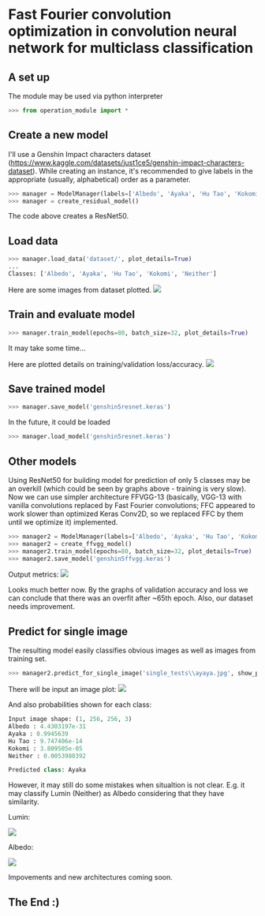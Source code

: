# Fast Fourier convolution optimization in convolution neural network for multiclass classification

## A set up
The module may be used via python interpreter

```python
>>> from operation_module import *
```

## Create a new model

I'll use a Genshin Impact characters dataset (https://www.kaggle.com/datasets/just1ce5/genshin-impact-characters-dataset). While creating an instance, it's recommended to give labels in the appropriate (usually, alphabetical) order as a parameter.
```python
>>> manager = ModelManager(labels=['Albedo', 'Ayaka', 'Hu Tao', 'Kokomi', 'Neither'])
>>> manager = create_residual_model()
```
The code above creates a ResNet50.

## Load data

```python
>>> manager.load_data('dataset/', plot_details=True)
...
Classes: ['Albedo', 'Ayaka', 'Hu Tao', 'Kokomi', 'Neither']
```
Here are some images from dataset plotted.
![](https://github.com/just1ce415/convnet_classifier/blob/main/images/data_plot2.jpg)

## Train and evaluate model
```python
>>> manager.train_model(epochs=80, batch_size=32, plot_details=True)
```
It may take some time...

Here are plotted details on training/validation loss/accuracy.
![](https://github.com/just1ce415/convnet_classifier/blob/main/images/train_plot.jpg)

## Save trained model

```python
>>> manager.save_model('genshin5resnet.keras')
```
In the future, it could be loaded
```python
>>> manager.load_model('genshin5resnet.keras')
```

## Other models
Using ResNet50 for building model for prediction of only 5 classes may be an overkill (which could be seen by graphs above - training is very slow). Now we can use simpler architecture FFVGG-13 (basically, VGG-13 with vanilla convolutions replaced by Fast Fourier convolutions; FFC appeared to work slower than optimized Keras Conv2D, so we replaced FFC by them until we optimize it) implemented.

```python
>>> manager2 = ModelManager(labels=['Albedo', 'Ayaka', 'Hu Tao', 'Kokomi', 'Neither'])
>>> manager2 = create_ffvgg_model()
>>> manager2.train_model(epochs=80, batch_size=32, plot_details=True)
>>> manager2.save_model('genshin5ffvgg.keras')
```

Output metrics:
![](https://github.com/just1ce415/convnet_classifier/blob/main/images/train_plot2.jpg)

Looks much better now. By the graphs of validation accuracy and loss we can conclude that there was an overfit after ~65th epoch. Also, our dataset needs improvement.

## Predict for single image
The resulting model easily classifies obvious images as well as images from training set.
```python
>>> manager2.predict_for_single_image('single_tests\\ayaya.jpg', show_probs=True)
```
There will be input an image plot:
![](https://github.com/just1ce415/convnet_classifier/blob/main/images/image_pred_plot.jpg)

And also probabilities shown for each class:
```python
Input image shape: (1, 256, 256, 3)
Albedo : 4.4303197e-31
Ayaka : 0.9945639
Hu Tao : 9.747406e-14
Kokomi : 3.809505e-05
Neither : 0.0053980392

Predicted class: Ayaka
```
However, it may still do some mistakes when situaltion is not clear. E.g. it may classify Lumin (Neither) as Albedo considering that they have similarity.

Lumin:

![](https://github.com/just1ce415/convnet_classifier/blob/main/images/lumin.jpg)

Albedo:

![](https://github.com/just1ce415/convnet_classifier/blob/main/images/albedo.jpg)

Impovements and new architectures coming soon.

## The End :)
